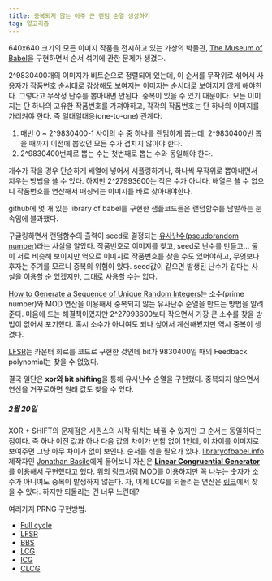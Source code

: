 ```yaml
---
title: 중복되지 않는 아주 큰 랜덤 순열 생성하기
tag: 알고리즘
---
```

640x640 크기의 모든 이미지 작품을 전시하고 있는 가상의 박물관, [The Museum of Babel](http://museumofbabel.herokuapp.com/)을 구현하면서 순서 섞기에 관한 문제가 생겼다.

2^9830400개의 이미지가 비트순으로 정렬되어 있는데, 이 순서를 무작위로 섞어서 사용자가 작품번호 순서대로 감상해도 보여지는 이미지는 순서대로 보여지지 않게 해야한다. 그렇다고 무작정 난수를 뽑아내면 안된다. 중복이 있을 수 있기 때문이다. 모든 이미지는 단 하나의 고유한 작품번호를 가져야하고, 각각의 작품번호는 단 하나의 이미지를 가리켜야 한다. 즉 일대일대응(one-to-one) 관계다.

1. 매번 0 ~ 2^9830400-1 사이의 수 중 하나를 랜덤하게 뽑는데, 2^9830400번 뽑을 때까지 이전에 뽑았던 모든 수가 겹치지 않아야 한다.
2. 2^9830400번째로 뽑는 수는 첫번째로 뽑는 수와 동일해야 한다.

개수가 작을 경우 단순하게 배열에 넣어서 셔플링하거나, 하나씩 무작위로 뽑아내면서 지우는 방법을 쓸 수 있다. 하지만 2^27993600는 작은 수가 아니다. 배열은 쓸 수 없으니 작품번호를 연산해서 매칭되는 이미지를 바로 찾아내야한다.

github에 몇 개 있는 library of babel를 구현한 샘플코드들은 랜덤함수를 남발하는 눈속임에 불과했다.

구글링하면서 랜덤함수의 출력이 seed로 결정되는 [유사난수(pseudorandom number)](https://ko.wikipedia.org/wiki/%EC%9C%A0%EC%82%AC%EB%82%9C%EC%88%98)라는 사실을 알았다. 작품번호로 이미지를 찾고, seed로 난수를 만들고... 둘이 서로 비슷해 보이지만 역으로 이미지로 작품번호를 찾을 수도 있어야하고, 무엇보다 후자는 주기를 모르니 중복의 위험이 있다. seed값이 같으면 발생된 난수가 같다는 사실을 이용할 순 있겠지만, 그대로 사용할 수는 없다.

[How to Generate a Sequence of Unique Random Integers](http://preshing.com/20121224/how-to-generate-a-sequence-of-unique-random-integers/)는 소수(prime number)와 MOD 연산을 이용해서 중복되지 않는 유사난수 순열을 만드는 방법을 알려준다. 마음에 드는 해결책이였지만 2^27993600보다 작으면서 가장 큰 소수를 찾을 방법이 없어서 포기했다. 혹시 소수가 아니여도 되나 싶어서 계산해봤지만 역시 중복이 생겼다.

[LFSR](https://en.wikipedia.org/wiki/Linear_feedback_shift_register)는 카운터 회로를 코드로 구현한 것인데 bit가 9830400일 때의 Feedback polynomial는 찾을 수 없었다.

결국 일단은 **xor와 bit shifting**을 통해 유사난수 순열을 구현했다. 중복되지 않으면서 연산을 거꾸로하면 원래 값도 찾을 수 있다.

##### 2월 20일
XOR + SHIFT의 문제점은 시퀀스의 시작 위치는 바뀔 수 있지만 그 순서는 동일하다는 점이다. 즉 하나 이전 값과 하나 다음 값의 차이가 변함 없이 1인데, 이 차이를 이미지로 보여주면 그냥 아무 차이가 없이 보인다. 순서를 섞을 필요가 있다. [libraryofbabel.info](http://libraryofbabel.info/) 제작자인 [Jonathan Basile](https://twitter.com/JonotrainEB)에게 물어보니 자신은 [**Linear Congruential Generator**](https://en.wikipedia.org/wiki/Linear_congruential_generator)를 이용해서 구현했다고 했다. 위의 링크처럼 MOD를 이용하지만 꼭 나누는 숫자가 소수가 아니여도 중복이 발생하지 않는다. 자, 이제 LCG를 되돌리는 연산은 [링크](https://jazzy.id.au/2010/09/21/cracking_random_number_generators_part_2.html)에서 찾을 수 있다. 하지만 되돌리는 건 너무 느린데?

여러가지 PRNG 구현방법.

- [Full cycle](https://en.wikipedia.org/wiki/Full_cycle)
- [LFSR](https://en.wikipedia.org/wiki/Linear_feedback_shift_register)
- [BBS](https://en.wikipedia.org/wiki/Blum_Blum_Shub)
- [LCG](https://en.wikipedia.org/wiki/Linear_congruential_generator)
- [ICG](https://en.wikipedia.org/wiki/Inversive_congruential_generator)
- [CLCG](https://en.wikipedia.org/wiki/Combined_Linear_Congruential_Generator)
